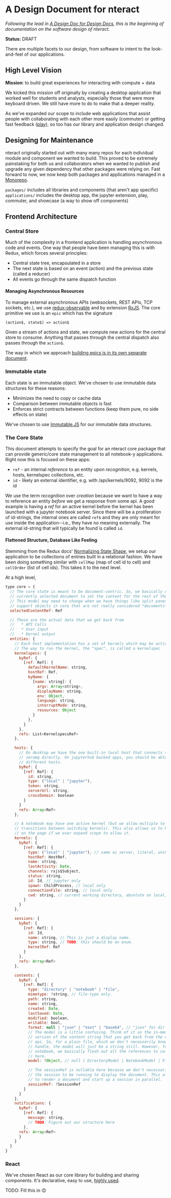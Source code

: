 # A Design Document for nteract

_Following the lead in [A Design Doc for Design Docs](https://medium.com/@cramforce/design-docs-a-design-doc-a152f4484c6b), this is the beginning of documentation on the software design of nteract._

**Status:** DRAFT

There are multiple facets to our design, from software to intent to the look-and-feel of our applications.

## High Level Vision

**Mission**: to build great experiences for interacting with compute + data

We kicked this mission off originally by creating a desktop application that worked well for students and analysts, especially those that were more keyboard driven. We still have more to do to make that a deeper reality.

As we've expanded our scope to include web applications that assist people with collaborating with each other more easily (commuter) or getting fast feedback ([play](https://play.nteract.io)), so too has our library and application design changed.

## Designing for Maintenance

nteract originally started out with many many repos for each individual module and component we wanted to build. This proved to be extremely painstaking for both us and collaborators when we wanted to publish and upgrade any given dependency that other packages were relying on. Fast forward to now, we now keep both packages and applications managed in a [Monorepo](./monorepo).

`packages/` includes all libraries and components (that aren't app specific)
`applications/` includes the desktop app, the jupyter extension, play, commuter, and showcase (a way to show off components)

## Frontend Architecture

### Central Store

Much of the complexity in a frontend application is handling asynchronous code and events. One way that people have been managing this is with Redux, which forces several principles:

* Central state tree, encapsulated in a store
* The next state is based on an event (action) and the previous state (called a reducer)
* All events go through the same dispatch function

#### Managing Asynchronous Resources

To manage external asynchronous APIs (websockets, REST APIs, TCP sockets, etc.), we use [redux-observable](https://redux-observable.js.org/) and by extension [RxJS](http://github.com/ReactiveX/RxJS). The core primitive we use is an `epic` which has the signature

```
(action$, state$) => action$
```

Given a stream of actions and state, we compute new actions for the central store to consume. Anything that passes through the central dispatch also passes through the `action$`.

The way in which we approach [building epics is in its own separate document](./epics).

### Immutable state

Each state is an immutable object. We've chosen to use immutable data structures for these reasons:

* Minimizes the need to copy or cache data
* Comparison between immutable objects is fast
* Enforces strict contracts between functions (keep them pure, no side effects on state)

We've chosen to use [Immutable.JS](http://facebook.github.io/immutable-js/docs/#/) for our immutable data structures.

### The Core State

This document attempts to specify the goal for an nteract core package that can
provide generic/core state management to all notebook-y applications. Right now
this is focused on these apps:

* `ref` - an internal _reference_ to an entity upon _recognition_, e.g. kernels, hosts, kernelspec collections, etc.
* `id` - likely an external identifier, e.g. with /api/kernels/9092, 9092 is the id

We use the term _recognition_ over _creation_ because we want to have a way to
reference an entity _before_ we get a response from some api. A good example is
having a _ref_ for an active kernel before the kernel has been launched with a
jupyter notebook server. Since there will be a proliferation of id-strings, the
internal ones are called `ref`s and they are only meant for use inside the
application--i.e., they have no meaning externally. The external id-string that
will typically be found is called `id`.

#### Flattened Structure, Database Like Feeling

Stemming from the Redux docs'
[Normalizing State Shape](https://redux.js.org/docs/recipes/reducers/NormalizingStateShape.html),
we setup our application to be collections of entries built in a relational
fashion. We have been doing something similar with `cellMap` (map of cell id to cell)
and `cellOrder` (list of cell ids). This takes it to the next level.

At a high level,

```javascript
type core = {
  // The core state is meant to be document-centric. So, we basically use the
  // currently selected document to set the context for the rest of the app.
  // This model may need to change when we have things like split panes and
  // support objects in core that are not really considered *documents*.
  selectedContentRef: Ref

  // These are the actual data that we get back from
  //   * API Calls
  //   * User input
  //   * Kernel output
  entities: {
    // Each host implementation has a set of kernels which may be activated
    // The way to run the kernel, the "spec", is called a kernelspec
    kernelspecs: {
      byRef: {
        [ref: Ref]: {
          defaultKernelName: string,
          hostRef: Ref,
          byName: {
            [name: string]: {
              argv: Array<string>,
              displayName: string,
              env: Object,
              language: string,
              interruptMode: string,
              resources: Object
            }
          },
        }
      },
      refs: List<KernelspecsRef>
    },

    hosts: {
      // On desktop we have the one built-in local host that connects to
      // zeromq directly. On jupyterhub backed apps, you should be able to switch to
      // different hosts.
      byRef: {
        [ref: Ref]: {
          id: string,
          type: ("local" | "jupyter"),
          token: string,
          serverUrl: string,
          crossDomain: boolean
        }
      }
      refs: Array<Ref>
    },

    // A notebook may have one active kernel (but we allow multiple to allow smooth
    // transitions between switching kernels). This also allows us to have multiple kernels
    // on the page if we ever expand scope to allow it.
    kernels: {
      byRef: {
        [ref: Ref]: {
          type: ("local" | "jupyter"), // same as server, literal, unchanging
          hostRef: HostRef,
          name: string,
          lastActivity: Date,
          channels: rxjs$Subject,
          status: string,
          id: Id, // jupyter only
          spawn: ChildProcess, // local only
          connectionFile: string, // local only
          cwd: string, // current working directory, absolute on local, relative to server on jupyter
        }
      }
    },

    sessions: {
      byRef: {
        [ref: Ref]: {
          id: Id,
          name: string, // This is just a display name.
          type: string, // TODO: this should be an enum.
          kernelRef: Ref
        }
      },
      refs: Array<Ref>
    },

    contents: {
      byRef: {
        [ref: Ref]: {
          type: "directory" | "notebook" | "file",
          mimetype: ?string, // file-type only.
          path: string,
          name: string,
          created: Date,
          lastSaved: Date,
          modified: boolean,
          writable: bool,
          format: null | "json" | "text" | "base64", // "json" for dir / nb
          // The model is a little confusing. Think of it as the in-memory, app
          // version of the content string that you get back from the contents
          // api. So, for a plain file, which we don't necessarily know how to
          // handle, the model will just be a string still. However, for a
          // notebook, we basically flesh out all the references to cells in
          // here.
          model: ?Object, // null | DirectoryModel | NotebookModel | FileModel

          // The sessionRef is nullable here because we don't necessarily need
          // the session to be running to display the document. This allows us
          // to render a document and start up a session in parallel.
          sessionRef: ?SessionRef
        }
      }
    },
    notifications: {
      byRef: {
        [ref: Ref]: {
          message: string,
          // TODO: Figure out our structure here
        },
      refs: Array<Ref>
      }
    }
  }
}
```

### React

We've chosen React as our core library for building and sharing components. It's declarative, easy to use, [highly used](http://www.npmtrends.com/@angular/core-vs-angular-vs-react-vs-vue-vs-@webcomponents/webcomponentsjs).

TODO: Fill this in 😊
